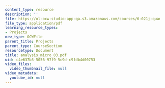 ```yaml
---
content_type: resource
description: ''
file: https://ol-ocw-studio-app-qa.s3.amazonaws.com/courses/6-021j-quantitative-physiology-cells-and-tissues-fall-2004/c4e637b3505697f95c9dc9fdb4d00753_analysis_micro_03.pdf
file_type: application/pdf
learning_resource_types:
- Projects
ocw_type: OCWFile
parent_title: Projects
parent_type: CourseSection
resourcetype: Document
title: analysis_micro_03.pdf
uid: c4e637b3-5056-97f9-5c9d-c9fdb4d00753
video_files:
  video_thumbnail_file: null
video_metadata:
  youtube_id: null
---
```

